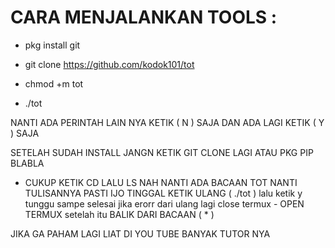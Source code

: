 # CARA MENJALANKAN TOOLS :

- pkg install git 

- git clone https://github.com/kodok101/tot

- chmod +m tot

- ./tot

NANTI ADA PERINTAH LAIN NYA KETIK ( N ) SAJA
DAN ADA LAGI KETIK ( Y ) SAJA 

SETELAH SUDAH INSTALL JANGN KETIK GIT CLONE LAGI 
ATAU PKG PIP BLABLA

* CUKUP KETIK CD 
LALU LS 
NAH NANTI ADA BACAAN TOT 
NANTI TULISANNYA PASTI IJO 
TINGGAL KETIK ULANG ( ./tot ) lalu ketik y 
tunggu sampe selesai 
jika erorr dari ulang lagi 
close termux - OPEN TERMUX setelah itu 
BALIK DARI BACAAN ( * )

JIKA GA PAHAM LAGI LIAT DI YOU TUBE 
BANYAK TUTOR NYA
